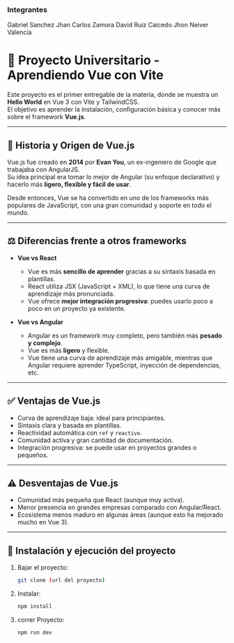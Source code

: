 ### Integrantes

Gabriel Sanchez
Jhan Carlos Zamora
David Ruiz Caicedo
Jhon Neiver Valencia


# 🚀 Proyecto Universitario - Aprendiendo Vue con Vite

Este proyecto es el primer entregable de la materia, donde se muestra un **Hello World** en Vue 3 con Vite y TailwindCSS.  
El objetivo es aprender la instalación, configuración básica y conocer más sobre el framework **Vue.js**.

---

## 📖 Historia y Origen de Vue.js

Vue.js fue creado en **2014** por **Evan You**, un ex-ingeniero de Google que trabajaba con AngularJS.  
Su idea principal era tomar lo mejor de Angular (su enfoque declarativo) y hacerlo más **ligero, flexible y fácil de usar**.

Desde entonces, Vue se ha convertido en uno de los frameworks más populares de JavaScript, con una gran comunidad y soporte en todo el mundo.

---

## ⚖️ Diferencias frente a otros frameworks

- **Vue vs React**
  - Vue es más **sencillo de aprender** gracias a su sintaxis basada en plantillas.
  - React utiliza JSX (JavaScript + XML), lo que tiene una curva de aprendizaje más pronunciada.
  - Vue ofrece **mejor integración progresiva**: puedes usarlo poco a poco en un proyecto ya existente.

- **Vue vs Angular**
  - Angular es un framework muy completo, pero también más **pesado y complejo**.
  - Vue es más **ligero** y flexible.
  - Vue tiene una curva de aprendizaje más amigable, mientras que Angular requiere aprender TypeScript, inyección de dependencias, etc.

---

## ✅ Ventajas de Vue.js

- Curva de aprendizaje baja: ideal para principiantes.
- Sintaxis clara y basada en plantillas.
- Reactividad automática con `ref` y `reactive`.
- Comunidad activa y gran cantidad de documentación.
- Integración progresiva: se puede usar en proyectos grandes o pequeños.

---

## ⚠️ Desventajas de Vue.js

- Comunidad más pequeña que React (aunque muy activa).
- Menor presencia en grandes empresas comparado con Angular/React.
- Ecosistema menos maduro en algunas áreas (aunque esto ha mejorado mucho en Vue 3).

---

## 🔧 Instalación y ejecución del proyecto

1. Bajar el proyecto:
   ```bash
   git clone (url del proyecto)

2. Instalar:
   ```bash
   npm install

3. correr Proyecto:
   ```bash
   npm run dev
